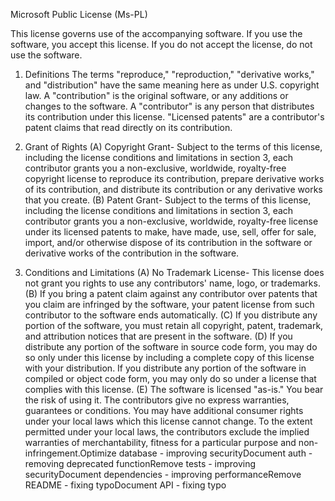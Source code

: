 Microsoft Public License (Ms-PL)

This license governs use of the accompanying software. If you use the software, you
accept this license. If you do not accept the license, do not use the software.

1. Definitions
   The terms "reproduce," "reproduction," "derivative works," and "distribution" have the
   same meaning here as under U.S. copyright law.
   A "contribution" is the original software, or any additions or changes to the software.
   A "contributor" is any person that distributes its contribution under this license.
   "Licensed patents" are a contributor's patent claims that read directly on its contribution.

2. Grant of Rights
   (A) Copyright Grant- Subject to the terms of this license, including the license conditions and limitations in section 3, each contributor grants you a non-exclusive, worldwide, royalty-free copyright license to reproduce its contribution, prepare derivative works of its contribution, and distribute its contribution or any derivative works that you create.
   (B) Patent Grant- Subject to the terms of this license, including the license conditions and limitations in section 3, each contributor grants you a non-exclusive, worldwide, royalty-free license under its licensed patents to make, have made, use, sell, offer for sale, import, and/or otherwise dispose of its contribution in the software or derivative works of the contribution in the software.

3. Conditions and Limitations
   (A) No Trademark License- This license does not grant you rights to use any contributors' name, logo, or trademarks.
   (B) If you bring a patent claim against any contributor over patents that you claim are infringed by the software, your patent license from such contributor to the software ends automatically.
   (C) If you distribute any portion of the software, you must retain all copyright, patent, trademark, and attribution notices that are present in the software.
   (D) If you distribute any portion of the software in source code form, you may do so only under this license by including a complete copy of this license with your distribution. If you distribute any portion of the software in compiled or object code form, you may only do so under a license that complies with this license.
   (E) The software is licensed "as-is." You bear the risk of using it. The contributors give no express warranties, guarantees or conditions. You may have additional consumer rights under your local laws which this license cannot change. To the extent permitted under your local laws, the contributors exclude the implied warranties of merchantability, fitness for a particular purpose and non-infringement.Optimize database - improving securityDocument auth - removing deprecated functionRemove tests - improving securityDocument dependencies - improving performanceRemove README - fixing typoDocument API - fixing typo